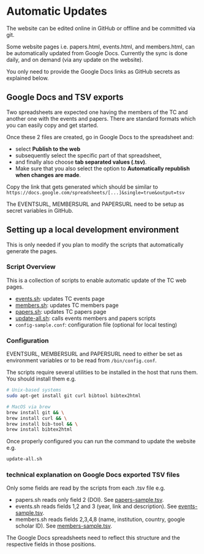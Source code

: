 # Automatic Updates

The website can be edited online in GitHub or offline and be committed via git.

Some website pages i.e. papers.html, events.html, and members.html, can be automatically updated from Google Docs.
Currently the sync is done daily, and on demand (via any update on the website).

You only need to provide the Google Docs links as GitHub secrets as explained below.

## Google Docs and TSV exports

Two spreadsheets are expected one having the members of the TC and another one with the events and papers. There are standard formats which you can easily copy and get started.

Once these 2 files are created, go in Google Docs to the spreadsheet and:

- select **Publish to the web**
- subsequently select the specific part of that spreadsheet,
- and finally also choose **tab separated values (.tsv)**.
- Make sure that you also select the option to **Automatically republish when changes are made**.

Copy the link that gets generated which should be similar to
`https://docs.google.com/spreadsheets/[...]&single=true&output=tsv`

The EVENTSURL, MEMBERSURL and PAPERSURL need to be setup as secret variables in GitHub.


## Setting up a local development environment

This is only needed if you plan to modify the scripts that automatically generate the pages.

### Script Overview
This is a collection of scripts to enable automatic update of the TC web pages.
- [events.sh](events.sh): updates TC events page
- [members.sh](members.sh): updates TC members page
- [papers.sh](papers.sh): updates TC papers page
- [update-all.sh](update-all.sh): calls events members and papers scripts
- `config-sample.conf`: configuration file (optional for local testing)

### Configuration
EVENTSURL, MEMBERSURL and PAPERSURL need to either be set as environment variables or to be read from `/bin/config.conf`.

The scripts require several utilities to be installed in the host that runs them.
You should install them e.g.

```bash
# Unix-based systems
sudo apt-get install git curl bibtool bibtex2html

# MacOS via brew
brew install git && \
brew install curl && \
brew install bib-tool && \
brew install bibtex2html
```

Once properly configured you can run the command to update the website e.g.

```bash
update-all.sh
```

### technical explanation on Google Docs exported TSV files

Only some fields are read by the scripts from each .tsv file e.g.

- papers.sh reads only field 2 (DOI). See [papers-sample.tsv](papers-sample.tsv).
- events.sh reads fields 1,2 and 3 (year, link and description). See [events-sample.tsv](events-sample.tsv).
- members.sh reads fields 2,3,4,8 (name, institution, country, google scholar ID). See [members-sample.tsv](members-sample.tsv).

The Google Docs spreadsheets need to reflect this structure and the respective fields in those positions.
